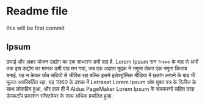 # Readme file
this will be first commit

## Ipsum

 छपाई और अक्षर योजन उद्योग का एक साधारण डमी पाठ है. Lorem Ipsum सन १५०० के बाद से अभी तक इस उद्योग का मानक डमी पाठ मन गया, जब एक अज्ञात मुद्रक ने नमूना लेकर एक नमूना किताब बनाई. यह न केवल पाँच सदियों से जीवित रहा बल्कि इसने इलेक्ट्रॉनिक मीडिया में छलांग लगाने के बाद भी मूलतः अपरिवर्तित रहा. यह 1960 के दशक में Letraset Lorem Ipsum अंश युक्त पत्र के रिलीज के साथ लोकप्रिय हुआ, और हाल ही में Aldus PageMaker Lorem Ipsum के संस्करणों सहित तरह डेस्कटॉप प्रकाशन सॉफ्टवेयर के साथ अधिक प्रचलित हुआ.
